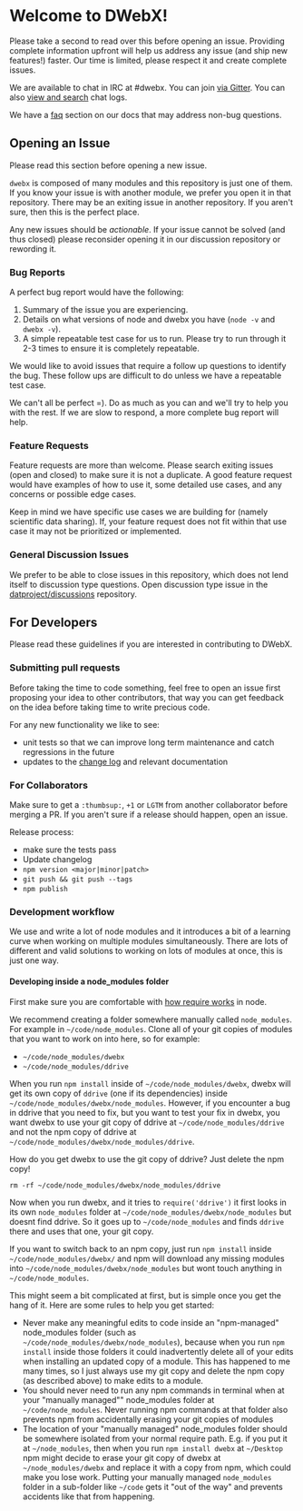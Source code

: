 # Welcome to DWebX!

Please take a second to read over this before opening an issue. Providing complete information upfront will help us address any issue (and ship new features!) faster. Our time is limited, please respect it and create complete issues.

We are available to chat in IRC at #dwebx. You can join [via Gitter](https://gitter.im/datproject/discussions). You can also [view and search](https://botbot.me/freenode/dwebx/) chat logs.

We have a [faq](https://docs.dwebx.org/faq) section on our docs that may address non-bug questions.

## Opening an Issue

Please read this section before opening a new issue. 

`dwebx` is composed of many modules and this repository is just one of them. If you know your issue is with another module, we prefer you open it in that repository. There may be an exiting issue in another repository. If you aren't sure, then this is the perfect place.

Any new issues should be *actionable*. If your issue cannot be solved (and thus closed) please reconsider opening it in our discussion repository or rewording it.

### Bug Reports

A perfect bug report would have the following:

1. Summary of the issue you are experiencing.
2. Details on what versions of node and dwebx you have (`node -v` and `dwebx -v`).
3. A simple repeatable test case for us to run. Please try to run through it 2-3 times to ensure it is completely repeatable.

We would like to avoid issues that require a follow up questions to identify the bug. These follow ups are difficult to do unless we have a repeatable test case.

We can't all be perfect =). Do as much as you can and we'll try to help you with the rest. If we are slow to respond, a more complete bug report will help.

### Feature Requests

Feature requests are more than welcome. Please search exiting issues (open and closed) to make sure it is not a duplicate. A good feature request would have examples of how to use it, some detailed use cases, and any concerns or possible edge cases.

Keep in mind we have specific use cases we are building for (namely scientific data sharing). If, your feature request does not fit within that use case it may not be prioritized or implemented.

### General Discussion Issues

We prefer to be able to close issues in this repository, which does not lend itself to discussion type questions. Open discussion type issue in the [datproject/discussions](https://github.com/distributedweb/discussions/issues) repository.

## For Developers

Please read these guidelines if you are interested in contributing to DWebX.

### Submitting pull requests

Before taking the time to code something, feel free to open an issue first proposing your idea to other contributors, that way you can get feedback on the idea before taking time to write precious code.

For any new functionality we like to see:

* unit tests so that we can improve long term maintenance and catch regressions in the future
* updates to the [change log](http://keepachangelog.com/) and relevant documentation

### For Collaborators

Make sure to get a `:thumbsup:`, `+1` or `LGTM` from another collaborator before merging a PR. If you aren't sure if a release should happen, open an issue.

Release process:

- make sure the tests pass
- Update changelog
- `npm version <major|minor|patch>`
- `git push && git push --tags`
- `npm publish`

### Development workflow

We use and write a lot of node modules and it introduces a bit of a learning curve when working on multiple modules simultaneously. There are lots of different and valid solutions to working on lots of modules at once, this is just one way.

#### Developing inside a node_modules folder

First make sure you are comfortable with [how require works](https://github.com/maxogden/art-of-node#how-require-works) in node.

We recommend creating a folder somewhere manually called `node_modules`. For example in `~/code/node_modules`. Clone all of your git copies of modules that you want to work on into here, so for example:

- `~/code/node_modules/dwebx`
- `~/code/node_modules/ddrive`

When you run `npm install` inside of `~/code/node_modules/dwebx`, dwebx will get its own copy of `ddrive` (one if its dependencies) inside `~/code/node_modules/dwebx/node_modules`. However, if you encounter a bug in ddrive that you need to fix, but you want to test your fix in dwebx, you want dwebx to use your git copy of ddrive at `~/code/node_modules/ddrive` and not the npm copy of ddrive at `~/code/node_modules/dwebx/node_modules/ddrive`.

How do you get dwebx to use the git copy of ddrive? Just delete the npm copy!

```
rm -rf ~/code/node_modules/dwebx/node_modules/ddrive
```

Now when you run dwebx, and it tries to `require('ddrive')` it first looks in its own `node_modules` folder at `~/code/node_modules/dwebx/node_modules` but doesnt find ddrive. So it goes up to `~/code/node_modules` and finds `ddrive` there and uses that one, your git copy.

If you want to switch back to an npm copy, just run `npm install` inside `~/code/node_modules/dwebx/` and npm will download any missing modules into `~/code/node_modules/dwebx/node_modules` but wont touch anything in `~/code/node_modules`.

This might seem a bit complicated at first, but is simple once you get the hang of it. Here are some rules to help you get started:

- Never make any meaningful edits to code inside an "npm-managed" node_modules folder (such as `~/code/node_modules/dwebx/node_modules`), because when you run `npm install` inside those folders it could inadvertently delete all of your edits when installing an updated copy of a module. This has happened to me many times, so I just always use my git copy and delete the npm copy (as described above) to make edits to a module.
- You should never need to run any npm commands in terminal when at your "manually managed"" node_modules folder at `~/code/node_modules`. Never running npm commands at that folder also prevents npm from accidentally erasing your git copies of modules
- The location of your "manually managed" node_modules folder should be somewhere isolated from your normal require path. E.g. if you put it at `~/node_modules`, then when you run `npm install dwebx` at `~/Desktop` npm might decide to erase your git copy of dwebx at `~/node_modules/dwebx` and replace it with a copy from npm, which could make you lose work. Putting your manually managed `node_modules` folder in a sub-folder like `~/code` gets it "out of the way" and prevents accidents like that from happening.
